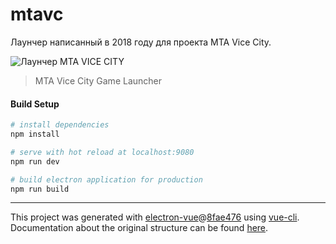 # mtavc

Лаунчер написанный в 2018 году для проекта MTA Vice City.

![Лаунчер MTA VICE CITY](https://github.com/demsasha4yt/JSLauncher_MTAViceCity/screens/1.png)

> MTA Vice City Game Launcher

#### Build Setup

``` bash
# install dependencies
npm install

# serve with hot reload at localhost:9080
npm run dev

# build electron application for production
npm run build


```

---

This project was generated with [electron-vue](https://github.com/SimulatedGREG/electron-vue)@[8fae476](https://github.com/SimulatedGREG/electron-vue/tree/8fae4763e9d225d3691b627e83b9e09b56f6c935) using [vue-cli](https://github.com/vuejs/vue-cli). Documentation about the original structure can be found [here](https://simulatedgreg.gitbooks.io/electron-vue/content/index.html).

